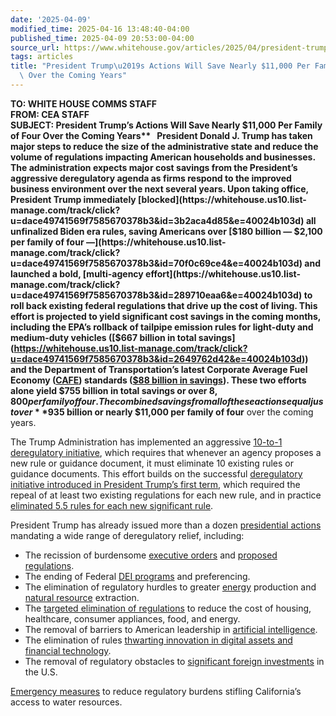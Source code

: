 ```yaml
---
date: '2025-04-09'
modified_time: 2025-04-16 13:48:40-04:00
published_time: 2025-04-09 20:53:00-04:00
source_url: https://www.whitehouse.gov/articles/2025/04/president-trumps-actions-will-save-nearly-11000-per-family-of-four-over-the-coming-years/
tags: articles
title: "President Trump\u2019s Actions Will Save Nearly $11,000 Per Family of Four\
  \ Over the Coming Years"
---
```

 
**TO: WHITE HOUSE COMMS STAFF**  
**FROM: CEA STAFF**  
**SUBJECT: President Trump’s Actions Will Save Nearly $11,000 Per Family
of Four Over the Coming Years**  
   
President Donald J. Trump has taken major steps to reduce the size of
the administrative state and reduce the volume of regulations impacting
American households and businesses. The administration expects major
cost savings from the President’s aggressive deregulatory agenda as
firms respond to the improved business environment over the next several
years. Upon taking office, President Trump immediately
[blocked](https://whitehouse.us10.list-manage.com/track/click?u=dace49741569f7585670378b3&id=3b2aca4d85&e=40024b103d)
all unfinalized Biden era rules, saving Americans over [$180 billion —
$2,100 per family of four
—](https://whitehouse.us10.list-manage.com/track/click?u=dace49741569f7585670378b3&id=70f0c69ce4&e=40024b103d)
and launched a bold, [multi-agency
effort](https://whitehouse.us10.list-manage.com/track/click?u=dace49741569f7585670378b3&id=289710eaa6&e=40024b103d)
to roll back existing federal regulations that drive up the cost of
living. This effort is projected to yield significant cost savings in
the coming months, including the EPA’s rollback of tailpipe emission
rules for light-duty and medium-duty vehicles ([$667 billion in total
savings](https://whitehouse.us10.list-manage.com/track/click?u=dace49741569f7585670378b3&id=2649762d42&e=40024b103d))
and the Department of Transportation’s latest Corporate Average Fuel
Economy
([CAFE](https://whitehouse.us10.list-manage.com/track/click?u=dace49741569f7585670378b3&id=7c9ae2b380&e=40024b103d))
standards ([$88 billion in
savings](https://whitehouse.us10.list-manage.com/track/click?u=dace49741569f7585670378b3&id=4ba4ab2c73&e=40024b103d)).
These two efforts alone yield $755 billion in total savings or over
$8,800 per family of four. The combined savings from all of these
actions equal just over **$935 billion or nearly $11,000 per family of
four** over the coming years.  
  
The Trump Administration has implemented an aggressive [10-to-1
deregulatory
initiative](https://whitehouse.us10.list-manage.com/track/click?u=dace49741569f7585670378b3&id=74ea3bc131&e=40024b103d),
which requires that whenever an agency proposes a new rule or guidance
document, it must eliminate 10 existing rules or guidance documents.
This effort builds on the successful [deregulatory initiative introduced
in President Trump’s first
term](https://whitehouse.us10.list-manage.com/track/click?u=dace49741569f7585670378b3&id=c366c74f8f&e=40024b103d),
which required the repeal of at least two existing regulations for each
new rule, and in practice [eliminated 5.5 rules for each new significant
rule](https://whitehouse.us10.list-manage.com/track/click?u=dace49741569f7585670378b3&id=c7f1e9a32a&e=40024b103d).  
  
President Trump has already issued more than a dozen [presidential
actions](https://whitehouse.us10.list-manage.com/track/click?u=dace49741569f7585670378b3&id=9aa5bf0c70&e=40024b103d)
mandating a wide range of deregulatory relief, including:

-   The recission of burdensome [executive
    orders](https://whitehouse.us10.list-manage.com/track/click?u=dace49741569f7585670378b3&id=6b23d2988b&e=40024b103d)
    and [proposed
    regulations](https://whitehouse.us10.list-manage.com/track/click?u=dace49741569f7585670378b3&id=0371c01fec&e=40024b103d).
-   The ending of Federal [DEI
    programs](https://whitehouse.us10.list-manage.com/track/click?u=dace49741569f7585670378b3&id=4be04b4c28&e=40024b103d)
    and preferencing.
-   The elimination of regulatory hurdles to greater
    [energy](https://whitehouse.us10.list-manage.com/track/click?u=dace49741569f7585670378b3&id=3e2708a2d2&e=40024b103d)
    production and [natural
    resource](https://whitehouse.us10.list-manage.com/track/click?u=dace49741569f7585670378b3&id=251fd1a828&e=40024b103d)
    extraction.
-   The [targeted elimination of
    regulations](https://whitehouse.us10.list-manage.com/track/click?u=dace49741569f7585670378b3&id=041c0b482b&e=40024b103d)
    to reduce the cost of housing, healthcare, consumer appliances,
    food, and energy.
-   The removal of barriers to American leadership in [artificial
    intelligence](https://whitehouse.us10.list-manage.com/track/click?u=dace49741569f7585670378b3&id=e9441ae1b4&e=40024b103d).
-   The elimination of rules [thwarting innovation in digital assets and
    financial
    technology](https://whitehouse.us10.list-manage.com/track/click?u=dace49741569f7585670378b3&id=8fae5c7d7b&e=40024b103d).
-   The removal of regulatory obstacles to [significant foreign
    investments](https://whitehouse.us10.list-manage.com/track/click?u=dace49741569f7585670378b3&id=e0a5fc1655&e=40024b103d)
    in the U.S.

[Emergency
measures](https://whitehouse.us10.list-manage.com/track/click?u=dace49741569f7585670378b3&id=f404548091&e=40024b103d)
to reduce regulatory burdens stifling California’s access to water
resources.
